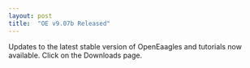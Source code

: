 ```yaml
---
layout: post
title:  "OE v9.07b Released"
---
```

Updates to the latest stable version of OpenEaagles and tutorials now available. Click on the Downloads page.
